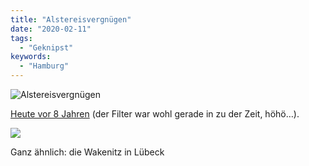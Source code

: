 ```yaml
---
title: "Alstereisvergnügen"
date: "2020-02-11"
tags:
  - "Geknipst"
keywords:
  - "Hamburg"
---
```


![Alstereisvergnügen](/images/alstervergnuegen2012-1024x1024.jpg)

[Heute vor 8 Jahren](https://de.wikipedia.org/wiki/Alstereisvergn%C3%BCgen) (der Filter war wohl gerade in zu der Zeit, höhö…).

![](/images/wakenitzeisvergnuegen-1024x768.jpg)

Ganz ähnlich: die Wakenitz in Lübeck
